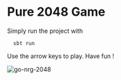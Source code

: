 Pure 2048 Game
=

Simply run the project with
```
  sbt run
```

Use the arrow keys to play. Have fun !

![go-nrg-2048](https://user-images.githubusercontent.com/6177702/72158480-400cd700-33b2-11ea-9b86-3f2c407be922.gif)
